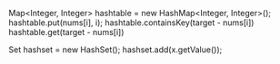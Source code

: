 Map<Integer, Integer> hashtable = new HashMap<Integer, Integer>();
hashtable.put(nums[i], i);
hashtable.containsKey(target - nums[i])
hashtable.get(target - nums[i])

Set<Integer> hashset = new HashSet<Integer>();
hashset.add(x.getValue());

